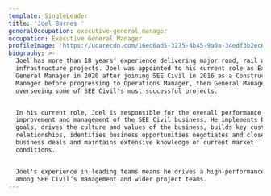 ```yaml
---
template: SingleLeader
title: 'Joel Barnes '
generalOccupation: executive-general manager
occupation: Executive General Manager
profileImage: 'https://ucarecdn.com/16ed6ad5-3275-4b45-9a0a-34edf3b2ec66/'
biography: >-
  Joel has more than 18 years’ experience delivering major road, rail and civil
  infrastructure projects. Joel was appointed to his current role as Executive
  General Manager in 2020 after joining SEE Civil in 2016 as a Construction
  Manager before progressing to Operations Manager, then General Manager,
  overseeing some of SEE Civil's most successful projects. 


  In his current role, Joel is responsible for the overall performance,
  improvement and management of the SEE Civil business. He implements business
  goals, drives the culture and values of the business, builds key customer
  relationships, identifies business opportunities negotiates and closes
  business deals and maintains extensive knowledge of current market
  conditions. 


  Joel's experience in leading teams means he drives a high-performance culture
  among SEE Civil’s management and wider project teams.
---
```


